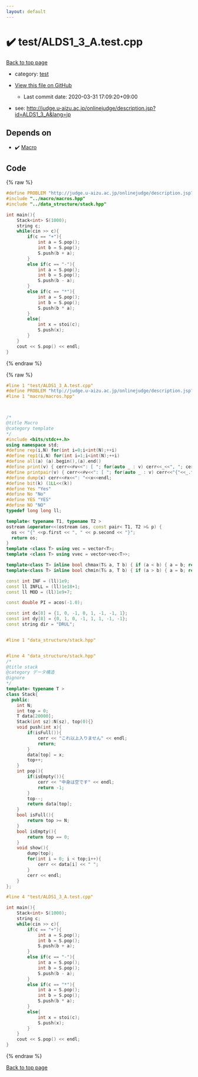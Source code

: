 ```yaml
---
layout: default
---
```


<!-- mathjax config similar to math.stackexchange -->
<script type="text/javascript" async
  src="https://cdnjs.cloudflare.com/ajax/libs/mathjax/2.7.5/MathJax.js?config=TeX-MML-AM_CHTML">
</script>
<script type="text/x-mathjax-config">
  MathJax.Hub.Config({
    TeX: { equationNumbers: { autoNumber: "AMS" }},
    tex2jax: {
      inlineMath: [ ['$','$'] ],
      processEscapes: true
    },
    "HTML-CSS": { matchFontHeight: false },
    displayAlign: "left",
    displayIndent: "2em"
  });
</script>

<script type="text/javascript" src="https://cdnjs.cloudflare.com/ajax/libs/jquery/3.4.1/jquery.min.js"></script>
<script src="https://cdn.jsdelivr.net/npm/jquery-balloon-js@1.1.2/jquery.balloon.min.js" integrity="sha256-ZEYs9VrgAeNuPvs15E39OsyOJaIkXEEt10fzxJ20+2I=" crossorigin="anonymous"></script>
<script type="text/javascript" src="../../assets/js/copy-button.js"></script>
<link rel="stylesheet" href="../../assets/css/copy-button.css" />


# :heavy_check_mark: test/ALDS1_3_A.test.cpp

<a href="../../index.html">Back to top page</a>

* category: <a href="../../index.html#098f6bcd4621d373cade4e832627b4f6">test</a>
* <a href="{{ site.github.repository_url }}/blob/master/test/ALDS1_3_A.test.cpp">View this file on GitHub</a>
    - Last commit date: 2020-03-31 17:09:20+09:00


* see: <a href="http://judge.u-aizu.ac.jp/onlinejudge/description.jsp?id=ALDS1_3_A&lang=jp">http://judge.u-aizu.ac.jp/onlinejudge/description.jsp?id=ALDS1_3_A&lang=jp</a>


## Depends on

* :heavy_check_mark: <a href="../../library/macro/macros.hpp.html">Macro</a>


## Code

<a id="unbundled"></a>
{% raw %}
```cpp
#define PROBLEM "http://judge.u-aizu.ac.jp/onlinejudge/description.jsp?id=ALDS1_3_A&lang=jp"
#include "../macro/macros.hpp"
#include "../data_structure/stack.hpp"

int main(){
    Stack<int> S(1000);
    string c;
    while(cin >> c){
        if(c == "+"){
            int a = S.pop();
            int b = S.pop();
            S.push(b + a);
        }
        else if(c == "-"){
            int a = S.pop();
            int b = S.pop();
            S.push(b - a);
        }
        else if(c == "*"){
            int a = S.pop();
            int b = S.pop();
            S.push(b * a);
        }
        else{
            int x = stoi(c);
            S.push(x);
        }
    }
    cout << S.pop() << endl;
}

```
{% endraw %}

<a id="bundled"></a>
{% raw %}
```cpp
#line 1 "test/ALDS1_3_A.test.cpp"
#define PROBLEM "http://judge.u-aizu.ac.jp/onlinejudge/description.jsp?id=ALDS1_3_A&lang=jp"
#line 1 "macro/macros.hpp"



/*
@title Macro
@category template
*/
#include <bits/stdc++.h>
using namespace std;
#define rep(i,N) for(int i=0;i<int(N);++i)
#define rep1(i,N) for(int i=1;i<int(N);++i)
#define all(a) (a).begin(),(a).end()
#define print(v) { cerr<<#v<<": [ "; for(auto _ : v) cerr<<_<<", "; cerr<<"]"<<endl; }
#define printpair(v) { cerr<<#v<<": [ "; for(auto _ : v) cerr<<"{"<<_.first<<","<<_.second<<"}"<<", "; cerr<<"]"<<endl; }
#define dump(x) cerr<<#x<<": "<<x<<endl;
#define bit(k) (1LL<<(k))
#define Yes "Yes"
#define No "No"
#define YES "YES"
#define NO "NO"
typedef long long ll;

template< typename T1, typename T2 >
ostream &operator<<(ostream &os, const pair< T1, T2 >& p) {
  os << "{" <<p.first << ", " << p.second << "}";
  return os;
}
template <class T> using vec = vector<T>;
template <class T> using vvec = vector<vec<T>>;

template<class T> inline bool chmax(T& a, T b) { if (a < b) { a = b; return true; } return false; }
template<class T> inline bool chmin(T& a, T b) { if (a > b) { a = b; return true; } return false; }

const int INF = (ll)1e9;
const ll INFLL = (ll)1e18+1;
const ll MOD = (ll)1e9+7;

const double PI = acos(-1.0);

const int dx[8] = {1, 0, -1, 0, 1, -1, -1, 1};
const int dy[8] = {0, 1, 0, -1, 1, 1, -1, -1};
const string dir = "DRUL";


#line 1 "data_structure/stack.hpp"


#line 4 "data_structure/stack.hpp"
/*
@title stack
@category データ構造
@ignore
*/
template< typename T >
class Stack{
  public:
    int N;
    int top = 0;
    T data[20000];
    Stack(int sz):N(sz), top(0){}
    void push(int x){
        if(isFull()){
            cerr << "これ以上入りません" << endl;
            return;
        }
        data[top] = x;
        top++;
    }
    int pop(){
        if(isEmpty()){
            cerr << "中身は空です" << endl;
            return -1;
        }
        top--;
        return data[top];
    }
    bool isFull(){
        return top >= N;
    }
    bool isEmpty(){
        return top == 0;
    }
    void show(){
        dump(top);
        for(int i = 0; i < top;i++){
            cerr << data[i] << " ";
        }
        cerr << endl;
    }
};

#line 4 "test/ALDS1_3_A.test.cpp"

int main(){
    Stack<int> S(1000);
    string c;
    while(cin >> c){
        if(c == "+"){
            int a = S.pop();
            int b = S.pop();
            S.push(b + a);
        }
        else if(c == "-"){
            int a = S.pop();
            int b = S.pop();
            S.push(b - a);
        }
        else if(c == "*"){
            int a = S.pop();
            int b = S.pop();
            S.push(b * a);
        }
        else{
            int x = stoi(c);
            S.push(x);
        }
    }
    cout << S.pop() << endl;
}

```
{% endraw %}

<a href="../../index.html">Back to top page</a>

